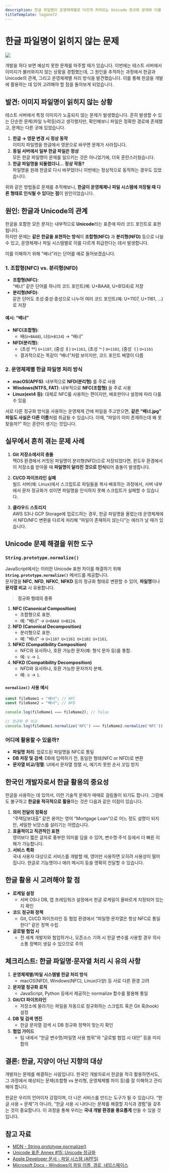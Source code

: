 ```yaml
---
description: 한글 파일명이 운영체제별로 다르게 처리되는 Unicode 정규화 문제와 이를 해결하는 방법, 그리고 한글을 개발에 활용하는 방안을 다룹니다.
titleTemplate: logone72
---
```


# 한글 파일명이 읽히지 않는 문제

![](https://cdn.jinron.kr/news/photo/202410/1305_1952_5613.jpg)

개발을 하다 보면 예상치 못한 문제를 마주할 때가 있습니다. 이번에는 테스트 서버에서 이미지가 불러와지지 않는 상황을 경험했는데, 그 원인을 추적하는 과정에서 한글과 Unicode의 관계, 그리고 운영체제별 처리 방식을 발견했습니다. 이를 통해 한글을 개발에 활용하는 데 있어 고려해야 할 점을 돌아보게 되었습니다.


## 발견: 이미지 파일명이 읽히지 않는 상황

테스트 서버에서 특정 이미지가 노출되지 않는 문제가 발생했습니다. 흔히 발생할 수 있는 단순한 문제(파일 누락등)라고 생각했지만, 확인해보니 파일은 정확한 경로에 존재했고, 문제는 다른 곳에 있었습니다.

1. **한글 → 영문 변경 시 정상 동작**  
    이미지 파일명을 한글에서 영문으로 바꾸면 문제가 사라집니다.
2. **동일 서버에서 일부 한글 파일은 정상**  
    모든 한글 파일명이 문제를 일으키는 것은 아니었기에, 더욱 혼란스러웠습니다.
3. **한글 파일명을 되돌렸더니… 정상 작동?**  
    파일명을 원래 한글로 다시 바꾸었더니 이번에는 정상적으로 동작하는 경우도 있었습니다.

위와 같은 방법들로 문제를 추적해보니, **한글이 운영체제나 파일 시스템에 저장될 때 다른 형태로 인식될 수 있다는 점**이 원인이었습니다.


## 원인: 한글과 Unicode의 관계

한글을 포함한 모든 문자는 내부적으로 **Unicode**라는 표준에 따라 코드 포인트로 표현됩니다.  
하지만 문제는 **같은 한글을 표현하는 방식**이 **조합형(NFC)** 과 **분리형(NFD)** 등으로 나뉠 수 있고, 운영체제나 파일 시스템별로 이를 다르게 취급한다는 데서 발생합니다.

이를 이해하기 위해 "배너"라는 단어를 예로 들어보겠습니다.

### 1. 조합형(NFC) vs. 분리형(NFD)

- **조합형(NFC)**:  
    “배너” 같은 단어를 하나의 코드 포인트(예: U+BAA8, U+B124)로 저장
- **분리형(NFD)**:  
    같은 단어도 초성·중성·종성으로 나누어 여러 코드 포인트(예: U+1107, U+1161, …)로 저장

#### 예시: “배너”

- **NFC(조합형)**:
    - 배(`U+BAA8`), 너(`U+B124`) → “배너”
- **NFD(분리형)**:
    - (초성 ᄇ) `U+1107`, (중성 ㅐ) `U+1161`, (초성 ᄂ) `U+1102`, (중성 ㅓ) `U+1161`
    - 결과적으로는 똑같이 “배너”처럼 보이지만, 코드 포인트 배열이 다름

### 2. 운영체제별 한글 파일명 처리 방식

- **macOS(APFS)**: 내부적으로 **NFD(분리형)** 를 주로 사용
- **Windows(NTFS, FAT)**: 내부적으로 **NFC(조합형)** 을 주로 사용
- **Linux(ext4 등)**: 대체로 NFC를 사용하는 편이지만, 배포판이나 설정에 따라 다를 수 있음

서로 다른 정규화 방식을 사용하는 운영체제 간에 파일을 주고받으면, **같은 “배너.jpg” 파일도 사실은 다른 이름**처럼 취급될 수 있습니다. 이때, “파일이 이미 존재하는데 왜 못 찾을까?” 하는 혼란이 생기는 것입니다.


## 실무에서 흔히 겪는 문제 사례

1. **Git 저장소에서의 충돌**  
    맥OS 환경에서 커밋된 파일명이 분리형(NFD)으로 저장되었다면, 윈도우 환경에서 이 저장소를 받아올 때 **파일명이 달라진 것으로 인식**되어 충돌이 발생합니다.
    
2. **CI/CD 파이프라인 실패**  
    빌드 서버(예: Linux)에서 스크립트로 파일들을 복사·배포하는 과정에서, 서버 내부에서 문자 정규화가 섞이면 파일명을 인식하지 못해 스크립트가 실패할 수 있습니다.
    
3. **클라우드 스토리지**  
    AWS S3나 GCP Storage에 업로드하는 경우, 한글 파일명을 올렸는데 운영체제에서 NFD/NFC 변환을 다르게 처리해 “파일이 존재하지 않는다”는 에러가 날 때가 있습니다.
    


## Unicode 문제 해결을 위한 도구

### `String.prototype.normalize()`

JavaScript에서는 이러한 Unicode 표현 차이를 해결하기 위해 **`String.prototype.normalize()`** 메서드를 제공합니다.  
문자열을 **NFC**, **NFD**, **NFKC**, **NFKD** 등의 정규화 형태로 변환할 수 있어, **파일명**이나 **문자열 비교** 시 유용합니다.

> **정규화 형태의 종류**

1. **NFC (Canonical Composition)**
    - 조합형으로 표현.
    - 예: "배너" → `U+BAA8 U+B124`.
2. **NFD (Canonical Decomposition)**
    - 분리형으로 표현.
    - 예: "배너" → `U+1107 U+1161 U+1102 U+1161`.
3. **NFKC (Compatibility Composition)**
    - NFC와 유사하나, 호환 가능한 문자(예: 형식 문자 등)를 통합.
    - 예: `①` → `1`.
4. **NFKD (Compatibility Decomposition)**
    - NFD와 유사하나, 호환 가능한 문자까지 분해.
    - 예: `①` → `1`.

#### `normalize()` 사용 예시


```javascript
const fileName1 = "배너"; // NFC 
const fileName2 = "배너"; // NFD  

console.log(fileName1 === fileName2); // false  

// 정규화 후 비교 
console.log(fileName1.normalize('NFC') === fileName2.normalize('NFC')); // true
```

### 어디에 활용할 수 있을까?

- **파일명 처리**: 업로드된 파일명을 NFC로 통일
- **DB 저장 및 검색**: DB에 입력하기 전, 동일한 형태(NFC or NFD)로 변환
- **문자열 비교/정렬**: UI에서 문자열 정렬 시, 예기치 못한 순서 꼬임 방지


## 한국인 개발자로서 한글 활용의 중요성

한글을 사용하는 데 있어서, 이런 기술적 문제가 때때로 걸림돌이 되기도 합니다. 그럼에도 불구하고 **한글을 적극적으로 활용**하는 것은 다음과 같은 이점이 있습니다.

1. **의미 전달의 정확성**  
    “주택담보대출” 같은 용어는 영어 “Mortgage Loan”으로 어느 정도 설명이 되지만, 세밀한 뉘앙스를 살리기는 어렵습니다.
2. **효율적이고 직관적인 표현**  
    영어보다 짧은 글자로 풍부한 의미를 담을 수 있어, 변수명·주석 등에서 더 빠른 이해가 가능합니다.
3. **서비스 특화**  
    국내 사용자 대상으로 서비스를 개발할 때, 영어만 사용하면 오히려 사용성이 떨어집니다. 한글로 기능명이나 에러 메시지 등을 명확히 전달할 수 있습니다.
    


## 한글 활용 시 고려해야 할 점

- **로케일 설정**
    - 서버 OS나 DB, 앱 프레임워크 설정에서 한글 로케일이 올바르게 지정되어 있는지 확인
- **코드 정규화 정책**
    - Git, CI/CD 파이프라인 등 협업 환경에서 “파일명·문자열은 항상 NFC로 통일한다” 같은 정책 수립
- **글로벌 협업 시**
    - 전 세계 개발자와 협업하거나, 오픈소스 기여 시 한글 변수를 사용할 경우 의사소통 장벽이 생길 수 있으므로 주의


## 체크리스트: 한글 파일명·문자열 처리 시 유의 사항

1. **운영체제별/파일 시스템별 한글 처리 방식**
    - macOS(NFD), Windows(NFC), Linux(다양) 등 서로 다른 환경 고려
2. **문자열 정규화 로직**
    - JavaScript, Python 등에서 제공하는 normalize 함수를 활용해 통일
3. **Git/CI 파이프라인**
    - 저장소에 올라가는 파일을 자동으로 정규화하는 스크립트 혹은 Git 훅(hook) 설정
4. **DB 및 검색 엔진**
    - 한글 문자열 검색 시 DB 정규화 정책이 맞는지 확인
5. **협업 가이드**
    - 팀 내에서 “한글 변수명/파일명 사용 범위”와 “글로벌 협업 시 대안” 등을 미리 합의


## 결론: 한글, 지양이 아닌 지향의 대상

개발자는 문제를 해결하는 사람입니다. 한국인 개발자로서 한글을 적극 활용하면서도, 그 과정에서 예상되는 문제(조합형 vs 분리형, 운영체제별 차이 등)를 잘 이해하고 관리해야 합니다.

한글은 우리의 언어이자 강점이며, 더 나은 서비스를 만드는 도구가 될 수 있습니다. “한글 사용 = 문제”가 아니라, “한글 사용 시 나타나는 문제를 해결할 지식과 경험”을 갖추는 것이 중요합니다. 이 과정을 통해 우리는 **국내 개발 환경을 풍요롭게** 만들 수 있을 것입니다.


## 참고 자료

- [MDN - String.prototype.normalize()](https://developer.mozilla.org/ko/docs/Web/JavaScript/Reference/Global_Objects/String/normalize)
- [Unicode 표준 Annex #15: Unicode 정규화](https://unicode.org/reports/tr15/)
- [Apple Developer 문서 - 파일 시스템 (APFS)](https://developer.apple.com/documentation/foundation/file_system/about_apple_file_system)
- [Microsoft Docs - Windows의 파일 이름, 경로, 네임스페이스](https://docs.microsoft.com/ko-kr/windows/win32/fileio/naming-a-file)

